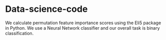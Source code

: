 # Data-science-code
We calculate permutation feature importance scores using the Eli5 package in Python. We use a Neural Network classifier and our overall task is binary classification.
